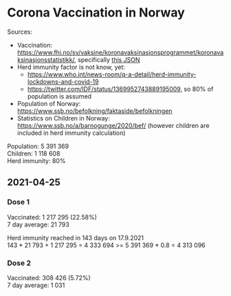 # Corona Vaccination in Norway

Sources:

- Vaccination: <https://www.fhi.no/sv/vaksine/koronavaksinasjonsprogrammet/koronavaksinasjonsstatistikk/>, specifically [this JSON](https://www.fhi.no/api/chartdata/api/99119)
- Herd immunity factor is not know, yet:
  - <https://www.who.int/news-room/q-a-detail/herd-immunity-lockdowns-and-covid-19>
  - <https://twitter.com/IDF/status/1369952743889195009>, so 80% of population is assumed
- Population of Norway: <https://www.ssb.no/befolkning/faktaside/befolkningen>
- Statistics on Children in Norway: https://www.ssb.no/a/barnogunge/2020/bef/ (however children are included in herd immunity calculation)

Population: 5 391 369  
Children: 1 118 608  
Herd immunity: 80%  

## 2021-04-25

### Dose 1

Vaccinated: 1 217 295 (22.58%)  
7 day average: 21 793

Herd immunity reached in 143 days on 17.9.2021  
143 * 21 793 + 1 217 295 = 4 333 694 >= 5 391 369 * 0.8 = 4 313 096

### Dose 2

Vaccinated: 308 426 (5.72%)  
7 day average: 1 031

